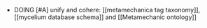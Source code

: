 - DOING [#A] unify and cohere: [[metamechanica tag taxonomy]], [[mycelium database schema]] and [[Metamechanic ontology]]